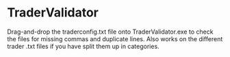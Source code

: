 # TraderValidator

Drag-and-drop the traderconfig.txt file onto TraderValidator.exe to check the files for missing commas and duplicate lines.
Also works on the different trader .txt files if you have split them up in categories.
